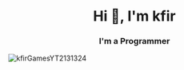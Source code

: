 <h1 align="center">Hi 👋, I'm kfir</h1>
<h3 align="center">I'm a Programmer</h3>

<p align="left"> <img src="https://komarev.com/ghpvc/?username=kfirgamesyt&label=Profile%20views&color=0e75b6&style=flat" alt="kfirGamesYT2131324" /> </p>
